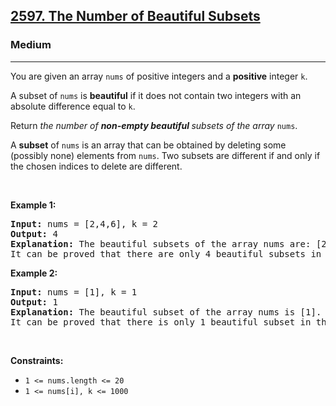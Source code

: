<h2><a href="https://leetcode.com/problems/the-number-of-beautiful-subsets/solution/">2597. The Number of Beautiful Subsets</a></h2><h3>Medium</h3><hr><div><p>You are given an array <code>nums</code> of positive integers and a <strong>positive</strong> integer <code>k</code>.</p>

<p>A subset of <code>nums</code> is <strong>beautiful</strong> if it does not contain two integers with an absolute difference equal to <code>k</code>.</p>

<p>Return <em>the number of <strong>non-empty beautiful </strong>subsets of the array</em> <code>nums</code>.</p>

<p>A <strong>subset</strong> of <code>nums</code> is an array that can be obtained by deleting some (possibly none) elements from <code>nums</code>. Two subsets are different if and only if the chosen indices to delete are different.</p>

<p>&nbsp;</p>
<p><strong class="example">Example 1:</strong></p>

<pre><strong>Input:</strong> nums = [2,4,6], k = 2
<strong>Output:</strong> 4
<strong>Explanation:</strong> The beautiful subsets of the array nums are: [2], [4], [6], [2, 6].
It can be proved that there are only 4 beautiful subsets in the array [2,4,6].
</pre>

<p><strong class="example">Example 2:</strong></p>

<pre><strong>Input:</strong> nums = [1], k = 1
<strong>Output:</strong> 1
<strong>Explanation:</strong> The beautiful subset of the array nums is [1].
It can be proved that there is only 1 beautiful subset in the array [1].
</pre>

<p>&nbsp;</p>
<p><strong>Constraints:</strong></p>

<ul>
	<li><code>1 &lt;= nums.length &lt;= 20</code></li>
	<li><code>1 &lt;= nums[i], k &lt;= 1000</code></li>
</ul>
</div>